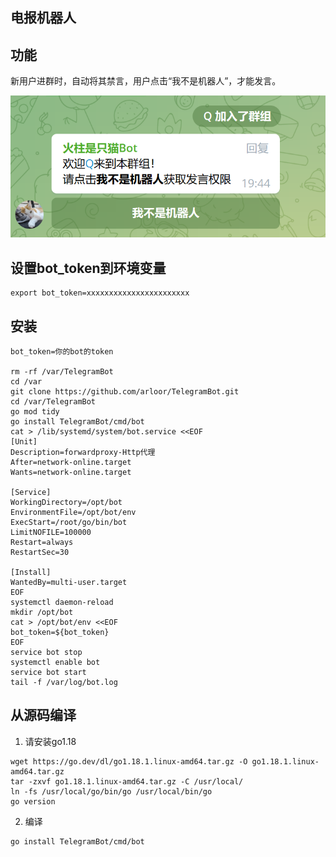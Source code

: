 ## 电报机器人

## 功能

新用户进群时，自动将其禁言，用户点击“我不是机器人”，才能发言。

![](/usage.png)

## 设置bot_token到环境变量

```shell
export bot_token=xxxxxxxxxxxxxxxxxxxxxxx
```

## 安装

```shell
bot_token=你的bot的token

rm -rf /var/TelegramBot
cd /var
git clone https://github.com/arloor/TelegramBot.git
cd /var/TelegramBot
go mod tidy
go install TelegramBot/cmd/bot
cat > /lib/systemd/system/bot.service <<EOF
[Unit]
Description=forwardproxy-Http代理
After=network-online.target
Wants=network-online.target

[Service]
WorkingDirectory=/opt/bot
EnvironmentFile=/opt/bot/env
ExecStart=/root/go/bin/bot
LimitNOFILE=100000
Restart=always
RestartSec=30

[Install]
WantedBy=multi-user.target
EOF
systemctl daemon-reload
mkdir /opt/bot
cat > /opt/bot/env <<EOF
bot_token=${bot_token}
EOF
service bot stop
systemctl enable bot
service bot start
tail -f /var/log/bot.log
```

## 从源码编译

1. 请安装go1.18

```shell
wget https://go.dev/dl/go1.18.1.linux-amd64.tar.gz -O go1.18.1.linux-amd64.tar.gz
tar -zxvf go1.18.1.linux-amd64.tar.gz -C /usr/local/
ln -fs /usr/local/go/bin/go /usr/local/bin/go
go version
```

2. 编译

```shell
go install TelegramBot/cmd/bot
```
